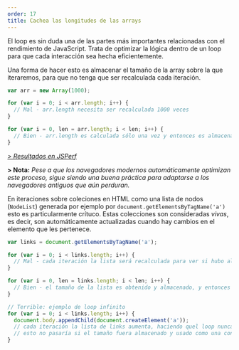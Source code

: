 ```yaml
---
order: 17
title: Cachea las longitudes de las arrays
---
```


El loop es sin duda una de las partes más importantes relacionadas con el rendimiento de JavaScript. Trata de optimizar la lógica dentro de un loop para que cada interacción sea hecha eficientemente.

Una forma de hacer esto es almacenar el tamaño de la array sobre la que iteraremos, para que no tenga que ser recalculada cada iteración.

```js
var arr = new Array(1000);

for (var i = 0; i < arr.length; i++) {
  // Mal - arr.length necesita ser recalculada 1000 veces
}

for (var i = 0, len = arr.length; i < len; i++) {
  // Bien - arr.length es calculada sólo una vez y entonces es almacenada
}
```

*[> Resultados en JSPerf](http://jsperf.com/browser-diet-cache-array-length/)*

**> Nota:** *Pese a que los navegadores modernos automáticamente optimizan este proceso, sigue siendo una buena práctica para adaptarse a los navegadores antiguos que aún perduran.*

En iteraciones sobre coleciones en HTML como una lista de nodos (`NodeList`) generada por ejemplo por `document.getElementsByTagName('a')` esto es particularmente crítuco. Estas colecciones son consideradas *vivas*, es decir, son automáticamente actualizadas cuando hay cambios en el elemento que les pertenece.

```js
var links = document.getElementsByTagName('a');

for (var i = 0; i < links.length; i++) {
  // Mal - cada iteración la lista será recalculada para ver si hubo algún cambio
}

for (var i = 0, len = links.length; i < len; i++) {
  // Bien - el tamaño de la lista es obtenido y almacenado, y entonces comparado cada iteración
}

// Terrible: ejemplo de loop infinito
for (var i = 0; i < links.length; i++) {
  document.body.appendChild(document.createElement('a'));
  // cada iteración la lista de links aumenta, haciendo quel loop nunca se termine
  // esto no pasaría si el tamaño fuera almacenado y usado como una condición
}
```
